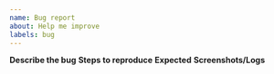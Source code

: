 ```yaml
---
name: Bug report
about: Help me improve
labels: bug
---
```

**Describe the bug**
**Steps to reproduce**
**Expected**
**Screenshots/Logs**
